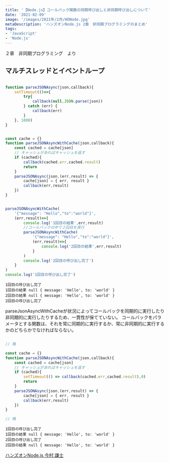 ```yaml
---
title: '【Node.js】コールバック関数の同期呼び出しと非同期呼び出しについて'
date: '2021-02-09'
image: '/images/2021年/2月/HONode.jpg'
metaDescription: 'ハンズオンNode.js 2章　非同期プログラミングのまとめ'
tags: 
- 'JavaScript'
- 'Node.js'
---
```


２章　非同期プログラミング　より


## マルチスレッドとイベントループ

```javascript

function parseJSONAsync(json,callback){
    setTimeout(()=>{
        try{
            callback(null,JSON.parse(json))
        } catch (err) {
            callback(err)
        }
    }, 1000)
}


const cache = {}
function parseJSONAsyncWithCache(json,callback){
    const cached = cache[json]
    // キャッシュがあればキャッシュを返す
    if (cached){
        callback(cached.err,cached.result)
        return
    }
    parseJSONAsync(json,(err,result) => {
        cache[json] = { err, result }
        callback(err,result)
    })
}


parseJSONAsyncWithCache(
    '{"message": "Hello","to":"world"}',
    (err,result)=>{
        console.log('1回目の結果',err,result)
        //コールバックの中で２回目を実行
        parseJSONAsyncWithCache(
            '{"message": "Hello","to":"world"}',
            (err,result)=>{
                console.log('2回目の結果',err,result)
            }
        )
        console.log('2回目の呼び出し完了')
    }
)
console.log('1回目の呼び出し完了')
```
```terminal
1回目の呼び出し完了
1回目の結果 null { message: 'Hello', to: 'world' }
2回目の結果 null { message: 'Hello', to: 'world' }
2回目の呼び出し完了
```

parseJsonAsyncWithCacheが状況によってコールバックを同期的に実行したり非同期的に実行したりするため、一貫性が保てていない。
コールバックをパラメータとする関数は、それを常に同期的に実行するか、常に非同期的に実行するかのどちらかでなければならない。

```javascript

// 略

const cache = {}
function parseJSONAsyncWithCache(json,callback){
    const cached = cache[json]
    // キャッシュがあればキャッシュを返す
    if (cached){
        setTimeout(() => callback(cached.err,cached.result),0)
        return
    }
    parseJSONAsync(json,(err,result) => {
        cache[json] = { err, result }
        callback(err,result)
    })
}

// 略
```

```terminal
1回目の呼び出し完了
1回目の結果 null { message: 'Hello', to: 'world' }
2回目の呼び出し完了
2回目の結果 null { message: 'Hello', to: 'world' }
```




[ハンズオンNode.js   今村 謙士](https://www.amazon.co.jp/dp/4873119235/ref=cm_sw_r_tw_dp_D2BQAFY8YCY8Q2TW5ND9)


